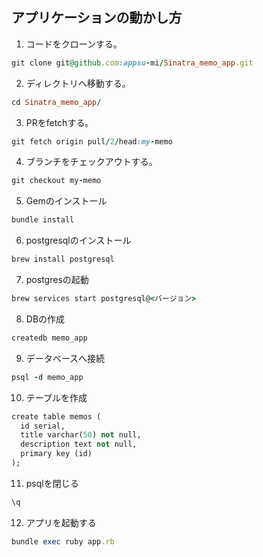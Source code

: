 ## アプリケーションの動かし方

1. コードをクローンする。
```ruby
git clone git@github.com:appsu-mi/Sinatra_memo_app.git
```
2. ディレクトリへ移動する。
```ruby
cd Sinatra_memo_app/
```
3. PRをfetchする。
```ruby
git fetch origin pull/2/head:my-memo
```
4. ブランチをチェックアウトする。
```ruby
git checkout my-memo
```
5. Gemのインストール
```ruby
bundle install
```
6. postgresqlのインストール
```ruby
brew install postgresql
```
7. postgresの起動
```ruby
brew services start postgresql@<バージョン>
```
8.  DBの作成
```ruby
createdb memo_app
```
9. データベースへ接続
```ruby
psql -d memo_app
```
10. テーブルを作成
```ruby
create table memos (
  id serial,
  title varchar(50) not null,
  description text not null,
  primary key (id)
);
```
11. psqlを閉じる
```ruby
\q
```
12. アプリを起動する
```ruby
bundle exec ruby app.rb
```
